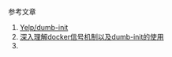 参考文章

1. [Yelp/dumb-init](https://github.com/Yelp/dumb-init)
2. [深入理解docker信号机制以及dumb-init的使用](https://www.cnblogs.com/MrVolleyball/p/10177568.html)
3. 